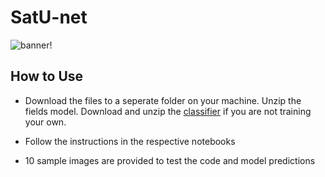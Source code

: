 # SatU-net

![banner](https://i.imgur.com/eAbXQQG.png)!

## How to Use
* Download the files to a seperate folder on your machine. Unzip the fields model. Download and unzip the [classifier](https://drive.google.com/file/d/1Ws9Ync7Tragwy_Yc-jnGucnebWJq5gTd/view?usp=sharing) if you are not training your own.

* Follow the instructions in the respective notebooks
* 10 sample images are provided to test the code and model predictions

